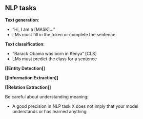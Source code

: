## NLP tasks
**Text generation**:
- “Hi, I am a [MASK]…”
- LMs must fill in the token or complete the sentence

**Text classification**:
- “Barack Obama was born in Kenya” [CLS]
- LMs must predict the class for a sentence

**[[Entity Detection]]**

**[[Information Extraction]]**

**[[Relation Extraction]]**



Be careful about understanding meaning:
- A good precision in NLP task X does not imply that your model understands or has learned anything 